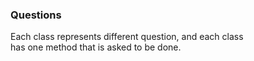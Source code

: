 

<h3>Questions</h3>


<p>Each class represents different question, and each class <br /> has one method that is asked to be done.</p>


